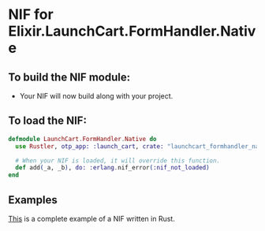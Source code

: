 # NIF for Elixir.LaunchCart.FormHandler.Native

## To build the NIF module:

- Your NIF will now build along with your project.

## To load the NIF:

```elixir
defmodule LaunchCart.FormHandler.Native do
  use Rustler, otp_app: :launch_cart, crate: "launchcart_formhandler_native"

  # When your NIF is loaded, it will override this function.
  def add(_a, _b), do: :erlang.nif_error(:nif_not_loaded)
end
```

## Examples

[This](https://github.com/rusterlium/NifIo) is a complete example of a NIF written in Rust.
